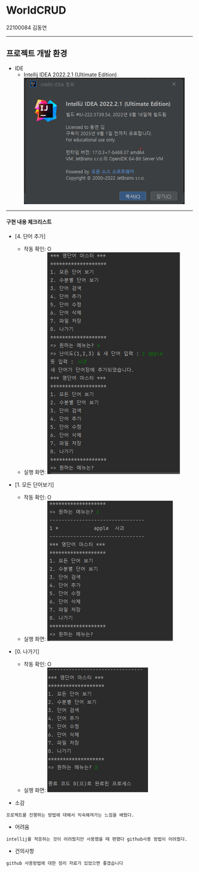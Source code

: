 # WorldCRUD

22100084 김동연

---

## 프로젝트 개발 환경


* IDE
    * Intellij IDEA 2022.2.1 (Ultimate Edition)
      ![](screenshots/screenshots1.png)

---

#### 구현 내용 체크리스트

* [4. 단어 추가]
    * 작동 확인: O
    * 실행 화면:
      ![](screenshots/screenshots2.png)
* [1. 모든 단어보기]
    * 작동 확인: O
    * 실행 화면:
      ![](screenshots/screenshot3.png)
* [0. 나가기]
    * 작동 확인: O
    * 실행 화면:
      ![](screenshots/screenshot4.png)


* 소감

`프로젝트를 진행하는 방법에 대해서 익숙해져가는 느낌을 배웠다.`

* 어려움

`intellij를 적응하는 것이 어려웠지만 사용했을 때 편했다 github사용 방법이 어려웠다.`

* 건의사항

`github 사용방법에 대한 정리 자료가 있었으면 좋겠습니다`